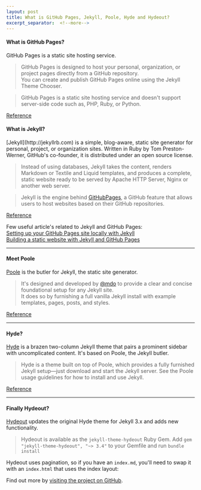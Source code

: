 ```yaml
---
layout: post
title: What is GitHub Pages, Jekyll, Poole, Hyde and Hydeout?
excerpt_separator:  <!--more-->
---
```


<h4>What is GitHub Pages?</h4>

GitHub Pages is a static site hosting service.

> GitHub Pages is designed to host your personal, organization, or project pages directly from a GitHub repository.<br>
> You can create and publish GitHub Pages online using the Jekyll Theme Chooser.

> GitHub Pages is a static site hosting service and doesn't support server-side code such as, PHP, Ruby, or Python.

<a href="https://help.github.com/articles/what-is-github-pages/">Reference</a>

<h4>What is Jekyll?</h4>
[Jekyll](http://jekyllrb.com) is a simple, blog-aware, static site generator for personal, project, or organization sites. Written in Ruby by Tom Preston-Werner, GitHub's co-founder, it is distributed under an open source license.

> Instead of using databases, Jekyll takes the content, renders Markdown or Textile and Liquid templates, and produces a complete, static website ready to be served by Apache HTTP Server, Nginx or another web server.

> Jekyll is the engine behind <a href="https://pages.github.com/">GitHubPages</a>, a GitHub feature that allows users to host websites based on their GitHub repositories.

<a href="https://en.wikipedia.org/wiki/Jekyll_(software)">Reference</a>

Few useful article's related to Jekyll and GitHub Pages:<br>
<a href="https://help.github.com/articles/setting-up-your-github-pages-site-locally-with-jekyll/">Setting up your GitHub Pages site locally with Jekyll</a> <br>
<a href="https://programminghistorian.org/lessons/building-static-sites-with-jekyll-github-pages">Building a static website with Jekyll and GitHub Pages</a>

 ---

<h4>Meet Poole</h4>

[Poole](http://getpoole.com)  is the butler for Jekyll, the static site generator.

> It's designed and developed by [@mdo](https://markdotto.com) to provide a clear and concise foundational setup for any Jekyll site.<br>It does so by furnishing a full vanilla Jekyll install with example templates, pages, posts, and styles.

<a href="http://getpoole.com/">Reference</a>

---

<h4>Hyde?</h4>

[Hyde](https://github.com/poole/hyde) is a brazen two-column Jekyll theme that pairs a prominent sidebar with uncomplicated content. It's based on Poole, the Jekyll butler.

> Hyde is a theme built on top of Poole, which provides a fully furnished Jekyll setup—just download and start the Jekyll server. See the Poole usage guidelines for how to install and use Jekyll.

<a href="https://github.com/poole/hyde">Reference</a>

---

<h4>Finally Hydeout?</h4>

[Hydeout](https://github.com/fongandrew/hydeout) updates the original Hyde theme for Jekyll 3.x and adds new functionality.

> Hydeout is available as the `jekyll-theme-hydeout` Ruby Gem. Add `gem "jekyll-theme-hydeout", "~> 3.4"` to your Gemfile and run `bundle install`

Hydeout uses pagination, so if you have an `index.md`, you'll need to swap it with an `index.html` that uses the index layout:

Find out more by [visiting the project on GitHub](https://github.com/fongandrew/hydeout).
